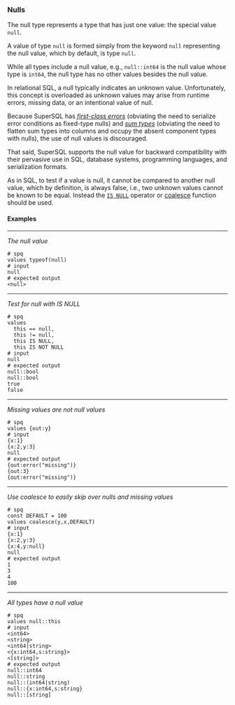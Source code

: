 ### Nulls

The null type represents a type that has just one value:
the special value `null`.

A value of type `null` is formed simply from the keyword `null` 
representing the null value, which by default, is type `null`.

While all types include a null value, e.g., `null::int64` is the 
null value whose type is `int64`, the null type has no other values
besides the null value.

In relational SQL, a null typically indicates an unknown value.
Unfortunately, this concept is overloaded as unknown values may arise
from runtime errors, missing data, or an intentional value of null.

Because SuperSQL has [_first-class errors_](error.md) (obviating the need to
serialize error conditions as fixed-type nulls)
and [_sum types_](union.md) (obviating the need to flatten sum types into columns and
occupy the absent component types with nulls), the use of null values is
discouraged.

That said, SuperSQL supports the null value for backward compatibility with
their pervasive use in SQL, database systems, programming languages, and serialization
formats.

As in SQL, to test if a value is null, it cannot be compared to another null 
value, which by definition, is always false, i.e., two unknown values cannot
be known to be equal.  Instead the [`IS NULL`](../expressions.md#comparisons) operator or 
[coalesce](../functions/generics/coalesce.md) function should be used.


#### Examples
---
_The null value_

```mdtest-spq
# spq
values typeof(null)
# input
null
# expected output
<null>
```

---

_Test for null with IS NULL_

```mdtest-spq
# spq
values
  this == null,
  this != null,
  this IS NULL,
  this IS NOT NULL
# input
null
# expected output
null::bool
null::bool
true
false
```

---

_Missing values are not null values_

```mdtest-spq
# spq
values {out:y}
# input
{x:1}
{x:2,y:3}
null
# expected output
{out:error("missing")}
{out:3}
{out:error("missing")}
```

---

_Use coalesce to easily skip over nulls and missing values_

```mdtest-spq
# spq
const DEFAULT = 100
values coalesce(y,x,DEFAULT)
# input
{x:1}
{x:2,y:3}
{x:4,y:null}
null
# expected output
1
3
4
100
```

---

_All types have a null value_

```mdtest-spq
# spq
values null::this
# input
<int64>
<string>
<int64|string>
<{x:int64,s:string}>
<[string]>
# expected output
null::int64
null::string
null::(int64|string)
null::{x:int64,s:string}
null::[string]
```
